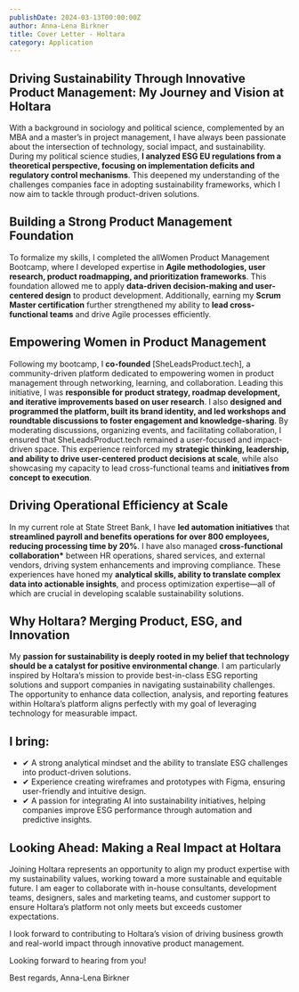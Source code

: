 ```yaml
---
publishDate: 2024-03-13T00:00:00Z
author: Anna-Lena Birkner
title: Cover Letter - Holtara
category: Application
---
```


## Driving Sustainability Through Innovative Product Management: My Journey and Vision at Holtara

With a background in sociology and political science, complemented by an MBA and a master’s in project management, I have always been passionate about the intersection of technology, social impact, and sustainability. During my political science studies, **I analyzed ESG EU regulations from a theoretical perspective, focusing on implementation deficits and regulatory control mechanisms**. This deepened my understanding of the challenges companies face in adopting sustainability frameworks, which I now aim to tackle through product-driven solutions.

## Building a Strong Product Management Foundation

To formalize my skills, I completed the allWomen Product Management Bootcamp, where I developed expertise in **Agile methodologies, user research, product roadmapping, and prioritization frameworks**. This foundation allowed me to apply **data-driven decision-making and user-centered design** to product development. Additionally, earning my **Scrum Master certification** further strengthened my ability to **lead cross-functional teams** and drive Agile processes efficiently.

## Empowering Women in Product Management

Following my bootcamp, I **co-founded** [SheLeadsProduct.tech], a community-driven platform dedicated to empowering women in product management through networking, learning, and collaboration. Leading this initiative, I was **responsible for product strategy, roadmap development, and iterative improvements based on user research**. I also **designed and programmed the platform, built its brand identity, and led workshops and roundtable discussions to foster engagement and knowledge-sharing**. By moderating discussions, organizing events, and facilitating collaboration, I ensured that SheLeadsProduct.tech remained a user-focused and impact-driven space. This experience reinforced my **strategic thinking, leadership, and ability to drive user-centered product decisions at scale**, while also showcasing my capacity to lead cross-functional teams and **initiatives from concept to execution**.

## Driving Operational Efficiency at Scale

In my current role at State Street Bank, I have **led automation initiatives** that **streamlined payroll and benefits operations for over 800 employees, reducing processing time by 20%**. I have also managed **cross-functional collaboration\*** between HR operations, shared services, and external vendors, driving system enhancements and improving compliance. These experiences have honed my **analytical skills, ability to translate complex data into actionable insights**, and process optimization expertise—all of which are crucial in developing scalable sustainability solutions.

## Why Holtara? Merging Product, ESG, and Innovation

My **passion for sustainability is deeply rooted in my belief that technology should be a catalyst for positive environmental change**. I am particularly inspired by Holtara’s mission to provide best-in-class ESG reporting solutions and support companies in navigating sustainability challenges. The opportunity to enhance data collection, analysis, and reporting features within Holtara’s platform aligns perfectly with my goal of leveraging technology for measurable impact.

## I bring:

- ✔ A strong analytical mindset and the ability to translate ESG challenges into product-driven solutions.
- ✔ Experience creating wireframes and prototypes with Figma, ensuring user-friendly and intuitive design.
- ✔ A passion for integrating AI into sustainability initiatives, helping companies improve ESG performance through automation and predictive insights.

## Looking Ahead: Making a Real Impact at Holtara

Joining Holtara represents an opportunity to align my product expertise with my sustainability values, working toward a more sustainable and equitable future. I am eager to collaborate with in-house consultants, development teams, designers, sales and marketing teams, and customer support to ensure Holtara’s platform not only meets but exceeds customer expectations.

I look forward to contributing to Holtara’s vision of driving business growth and real-world impact through innovative product management.

Looking forward to hearing from you!

Best regards,
Anna-Lena Birkner
